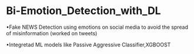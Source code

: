 # Bi-Emotion_Detection_with_DL

•Fake NEWS Detection using emotions on social media to avoid the spread of misinformation (worked on tweets)

•Integretad ML models like Passive Aggressive Classifier,XGBOOST
